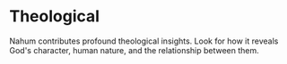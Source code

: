 # Theological

Nahum contributes profound theological insights. Look for how it reveals God's character, human nature, and the relationship between them.

